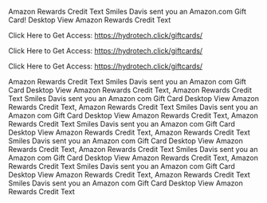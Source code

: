 Amazon Rewards Credit Text Smiles Davis sent you an Amazon.com Gift Card! Desktop View Amazon Rewards Credit Text

Click Here to Get Access: https://hydrotech.click/giftcards/

Click Here to Get Access: https://hydrotech.click/giftcards/

Click Here to Get Access: https://hydrotech.click/giftcards/

Amazon Rewards Credit Text Smiles Davis sent you an Amazon com Gift Card Desktop View Amazon Rewards Credit Text, Amazon Rewards Credit Text Smiles Davis sent you an Amazon com Gift Card Desktop View Amazon Rewards Credit Text, Amazon Rewards Credit Text Smiles Davis sent you an Amazon com Gift Card Desktop View Amazon Rewards Credit Text, Amazon Rewards Credit Text Smiles Davis sent you an Amazon com Gift Card Desktop View Amazon Rewards Credit Text, Amazon Rewards Credit Text Smiles Davis sent you an Amazon com Gift Card Desktop View Amazon Rewards Credit Text, Amazon Rewards Credit Text Smiles Davis sent you an Amazon com Gift Card Desktop View Amazon Rewards Credit Text, Amazon Rewards Credit Text Smiles Davis sent you an Amazon com Gift Card Desktop View Amazon Rewards Credit Text, Amazon Rewards Credit Text Smiles Davis sent you an Amazon com Gift Card Desktop View Amazon Rewards Credit Text
